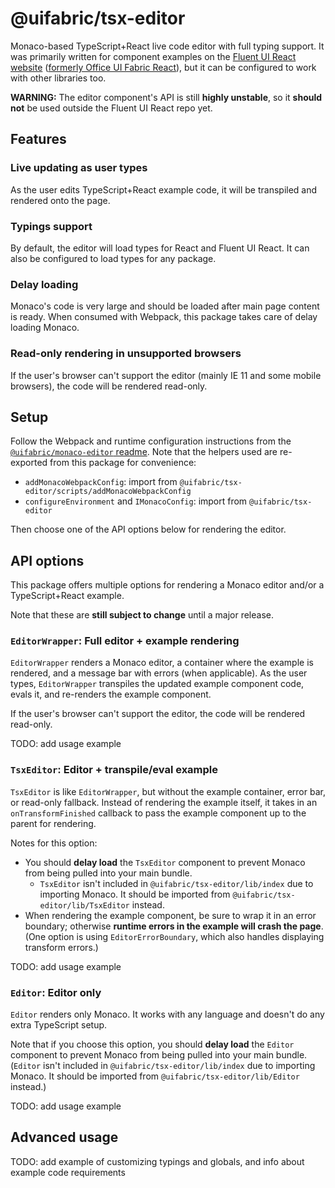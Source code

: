 # @uifabric/tsx-editor

Monaco-based TypeScript+React live code editor with full typing support. It was primarily written for component examples on the [Fluent UI React website](https://developer.microsoft.com/en-us/fluentui#/controls/web) ([formerly Office UI Fabric React](https://developer.microsoft.com/en-us/office/blogs/ui-fabric-is-evolving-into-fluent-ui/)), but it can be configured to work with other libraries too.

**WARNING:** The editor component's API is still **highly unstable**, so it **should not** be used outside the Fluent UI React repo yet.

## Features

### Live updating as user types

As the user edits TypeScript+React example code, it will be transpiled and rendered onto the page.

### Typings support

By default, the editor will load types for React and Fluent UI React. It can also be configured to load types for any package.

### Delay loading

Monaco's code is very large and should be loaded after main page content is ready. When consumed with Webpack, this package takes care of delay loading Monaco.

### Read-only rendering in unsupported browsers

If the user's browser can't support the editor (mainly IE 11 and some mobile browsers), the code will be rendered read-only.

## Setup

Follow the Webpack and runtime configuration instructions from the [`@uifabric/monaco-editor` readme](https://github.com/microsoft/fluentui/blob/master/packages/monaco-editor/README.md). Note that the helpers used are re-exported from this package for convenience:

- `addMonacoWebpackConfig`: import from `@uifabric/tsx-editor/scripts/addMonacoWebpackConfig`
- `configureEnvironment` and `IMonacoConfig`: import from `@uifabric/tsx-editor`

Then choose one of the API options below for rendering the editor.

## API options

This package offers multiple options for rendering a Monaco editor and/or a TypeScript+React example.

Note that these are **still subject to change** until a major release.

### `EditorWrapper`: Full editor + example rendering

`EditorWrapper` renders a Monaco editor, a container where the example is rendered, and a message bar with errors (when applicable). As the user types, `EditorWrapper` transpiles the updated example component code, evals it, and re-renders the example component.

If the user's browser can't support the editor, the code will be rendered read-only.

TODO: add usage example

### `TsxEditor`: Editor + transpile/eval example

`TsxEditor` is like `EditorWrapper`, but without the example container, error bar, or read-only fallback. Instead of rendering the example itself, it takes in an `onTransformFinished` callback to pass the example component up to the parent for rendering.

Notes for this option:

- You should **delay load** the `TsxEditor` component to prevent Monaco from being pulled into your main bundle.
  - `TsxEditor` isn't included in `@uifabric/tsx-editor/lib/index` due to importing Monaco. It should be imported from `@uifabric/tsx-editor/lib/TsxEditor` instead.
- When rendering the example component, be sure to wrap it in an error boundary; otherwise **runtime errors in the example will crash the page**. (One option is using `EditorErrorBoundary`, which also handles displaying transform errors.)

TODO: add usage example

### `Editor`: Editor only

`Editor` renders only Monaco. It works with any language and doesn't do any extra TypeScript setup.

Note that if you choose this option, you should **delay load** the `Editor` component to prevent Monaco from being pulled into your main bundle. (`Editor` isn't included in `@uifabric/tsx-editor/lib/index` due to importing Monaco. It should be imported from `@uifabric/tsx-editor/lib/Editor` instead.)

TODO: add usage example

## Advanced usage

TODO: add example of customizing typings and globals, and info about example code requirements
